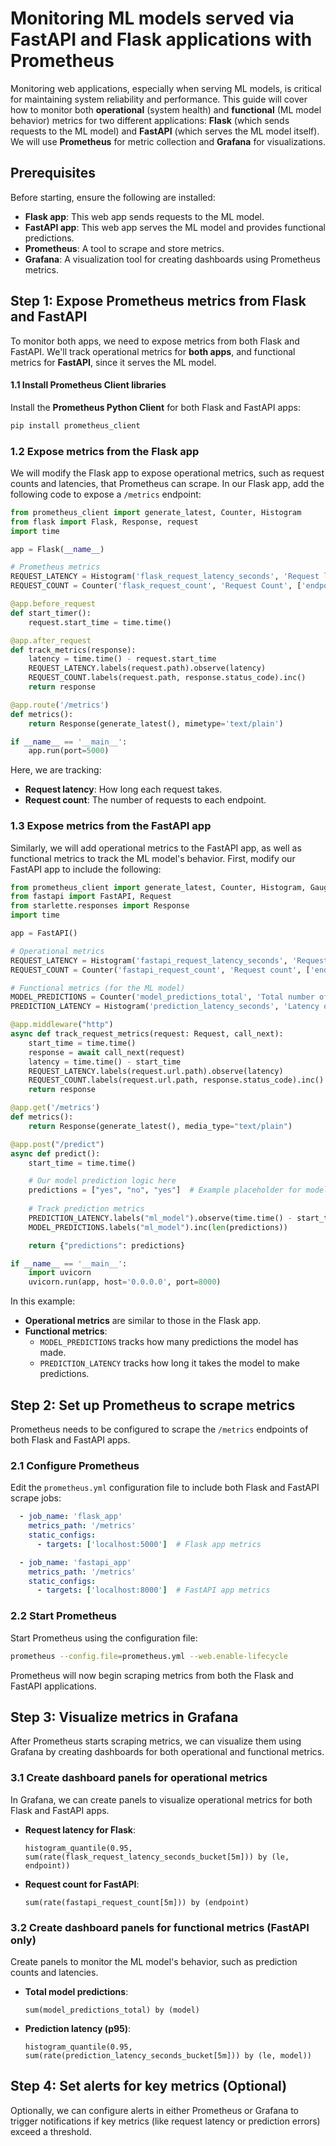 # Monitoring ML models served via FastAPI and Flask applications with Prometheus

Monitoring web applications, especially when serving ML models, is critical for maintaining system reliability and performance. This guide will cover how to monitor both **operational** (system health) and **functional** (ML model behavior) metrics for two different applications: **Flask** (which sends requests to the ML model) and **FastAPI** (which serves the ML model itself). We will use **Prometheus** for metric collection and **Grafana** for visualizations.

## Prerequisites
Before starting, ensure the following are installed:
- **Flask app**: This web app sends requests to the ML model.
- **FastAPI app**: This web app serves the ML model and provides functional predictions.
- **Prometheus**: A tool to scrape and store metrics.
- **Grafana**: A visualization tool for creating dashboards using Prometheus metrics.

## Step 1: Expose Prometheus metrics from Flask and FastAPI
To monitor both apps, we need to expose metrics from both Flask and FastAPI. We'll track operational metrics for **both apps**, and functional metrics for **FastAPI**, since it serves the ML model.

#### 1.1 Install Prometheus Client libraries
Install the **Prometheus Python Client** for both Flask and FastAPI apps:
```bash
pip install prometheus_client
```

### 1.2 Expose metrics from the Flask app
We will modify the Flask app to expose operational metrics, such as request counts and latencies, that Prometheus can scrape. In our Flask app, add the following code to expose a `/metrics` endpoint:

```python
from prometheus_client import generate_latest, Counter, Histogram
from flask import Flask, Response, request
import time

app = Flask(__name__)

# Prometheus metrics
REQUEST_LATENCY = Histogram('flask_request_latency_seconds', 'Request latency', ['endpoint'])
REQUEST_COUNT = Counter('flask_request_count', 'Request Count', ['endpoint', 'http_status'])

@app.before_request
def start_timer():
    request.start_time = time.time()

@app.after_request
def track_metrics(response):
    latency = time.time() - request.start_time
    REQUEST_LATENCY.labels(request.path).observe(latency)
    REQUEST_COUNT.labels(request.path, response.status_code).inc()
    return response

@app.route('/metrics')
def metrics():
    return Response(generate_latest(), mimetype='text/plain')

if __name__ == '__main__':
    app.run(port=5000)
```

Here, we are tracking:
- **Request latency**: How long each request takes.
- **Request count**: The number of requests to each endpoint.

### 1.3 Expose metrics from the FastAPI app
Similarly, we will add operational metrics to the FastAPI app, as well as functional metrics to track the ML model's behavior. First, modify our FastAPI app to include the following:

```python
from prometheus_client import generate_latest, Counter, Histogram, Gauge
from fastapi import FastAPI, Request
from starlette.responses import Response
import time

app = FastAPI()

# Operational metrics
REQUEST_LATENCY = Histogram('fastapi_request_latency_seconds', 'Request latency', ['endpoint'])
REQUEST_COUNT = Counter('fastapi_request_count', 'Request count', ['endpoint', 'http_status'])

# Functional metrics (for the ML model)
MODEL_PREDICTIONS = Counter('model_predictions_total', 'Total number of model predictions', ['model'])
PREDICTION_LATENCY = Histogram('prediction_latency_seconds', 'Latency of model predictions', ['model'])

@app.middleware("http")
async def track_request_metrics(request: Request, call_next):
    start_time = time.time()
    response = await call_next(request)
    latency = time.time() - start_time
    REQUEST_LATENCY.labels(request.url.path).observe(latency)
    REQUEST_COUNT.labels(request.url.path, response.status_code).inc()
    return response

@app.get('/metrics')
def metrics():
    return Response(generate_latest(), media_type="text/plain")

@app.post("/predict")
async def predict():
    start_time = time.time()

    # Our model prediction logic here
    predictions = ["yes", "no", "yes"]  # Example placeholder for model predictions
    
    # Track prediction metrics
    PREDICTION_LATENCY.labels("ml_model").observe(time.time() - start_time)
    MODEL_PREDICTIONS.labels("ml_model").inc(len(predictions))

    return {"predictions": predictions}

if __name__ == '__main__':
    import uvicorn
    uvicorn.run(app, host='0.0.0.0', port=8000)
```

In this example:
- **Operational metrics** are similar to those in the Flask app.
- **Functional metrics**:
  - `MODEL_PREDICTIONS` tracks how many predictions the model has made.
  - `PREDICTION_LATENCY` tracks how long it takes the model to make predictions.

## Step 2: Set up Prometheus to scrape metrics
Prometheus needs to be configured to scrape the `/metrics` endpoints of both Flask and FastAPI apps.

### 2.1 Configure Prometheus
Edit the `prometheus.yml` configuration file to include both Flask and FastAPI scrape jobs:
```yaml
  - job_name: 'flask_app'
    metrics_path: '/metrics'
    static_configs:
      - targets: ['localhost:5000']  # Flask app metrics

  - job_name: 'fastapi_app'
    metrics_path: '/metrics'
    static_configs:
      - targets: ['localhost:8000']  # FastAPI app metrics
```

### 2.2 Start Prometheus
Start Prometheus using the configuration file:
```bash
prometheus --config.file=prometheus.yml --web.enable-lifecycle
```

Prometheus will now begin scraping metrics from both the Flask and FastAPI applications.

## Step 3: Visualize metrics in Grafana
After Prometheus starts scraping metrics, we can visualize them using Grafana by creating dashboards for both operational and functional metrics.

### 3.1 Create dashboard panels for operational metrics
In Grafana, we can create panels to visualize operational metrics for both Flask and FastAPI apps.

- **Request latency for Flask**:
  ```promql
  histogram_quantile(0.95, sum(rate(flask_request_latency_seconds_bucket[5m])) by (le, endpoint))
  ```
  
- **Request count for FastAPI**:
  ```promql
  sum(rate(fastapi_request_count[5m])) by (endpoint)
  ```

### 3.2 Create dashboard panels for functional metrics (FastAPI only)
Create panels to monitor the ML model's behavior, such as prediction counts and latencies.

- **Total model predictions**:
  ```promql
  sum(model_predictions_total) by (model)
  ```

- **Prediction latency (p95)**:
  ```promql
  histogram_quantile(0.95, sum(rate(prediction_latency_seconds_bucket[5m])) by (le, model))
  ```

## Step 4: Set alerts for key metrics (Optional)
Optionally, we can configure alerts in either Prometheus or Grafana to trigger notifications if key metrics (like request latency or prediction errors) exceed a threshold.